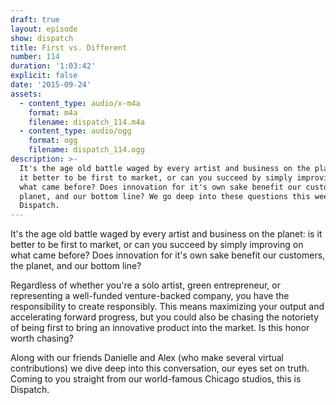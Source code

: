 ```yaml
---
draft: true
layout: episode
show: dispatch
title: First vs. Different
number: 114
duration: '1:03:42'
explicit: false
date: '2015-09-24'
assets:
  - content_type: audio/x-m4a
    format: m4a
    filename: dispatch_114.m4a
  - content_type: audio/ogg
    format: ogg
    filename: dispatch_114.ogg
description: >-
  It's the age old battle waged by every artist and business on the planet: is
  it better to be first to market, or can you succeed by simply improving on
  what came before? Does innovation for it's own sake benefit our customers, the
  planet, and our bottom line? We go deep into these questions this week on
  Dispatch.
---
```

It's the age old battle waged by every artist and business on the planet: is it better to be first to market, or can you succeed by simply improving on what came before? Does innovation for it's own sake benefit our customers, the planet, and our bottom line?

Regardless of whether you're a solo artist, green entrepreneur, or representing a well-funded venture-backed company, you have the responsibility to create responsibly. This means maximizing your output and accelerating forward progress, but you could also be chasing the notoriety of being first to bring an innovative product into the market. Is this honor worth chasing?

Along with our friends Danielle and Alex (who make several virtual contributions) we dive deep into this conversation, our eyes set on truth. Coming to you straight from our world-famous Chicago studios, this is Dispatch.